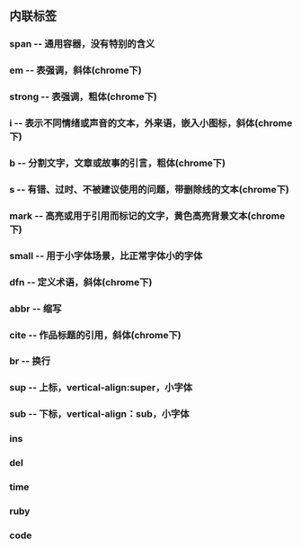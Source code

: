## 内联标签

### span -- 通用容器，没有特别的含义

### em -- 表强调，斜体\(chrome下\)

### strong -- 表强调，粗体\(chrome下\)

### i -- 表示不同情绪或声音的文本，外来语，嵌入小图标，斜体\(chrome下\)

### b -- 分割文字，文章或故事的引言，粗体\(chrome下\)

### s -- 有错、过时、不被建议使用的问题，带删除线的文本\(chrome下\)

### mark -- 高亮或用于引用而标记的文字，黄色高亮背景文本\(chrome下\)

### small -- 用于小字体场景，比正常字体小的字体

### dfn -- 定义术语，斜体\(chrome下\)

### abbr -- 缩写

### cite -- 作品标题的引用，斜体\(chrome下\)

### br -- 换行

### sup -- 上标，vertical-align:super，小字体

### sub -- 下标，vertical-align：sub，小字体

### ins

### del

### time

### ruby

### code



